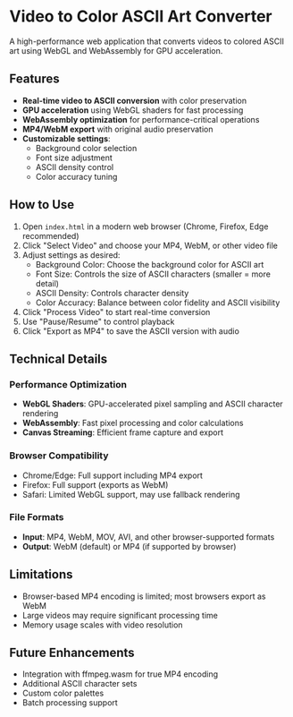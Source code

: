 # Video to Color ASCII Art Converter

A high-performance web application that converts videos to colored ASCII art using WebGL and WebAssembly for GPU acceleration.

## Features

- **Real-time video to ASCII conversion** with color preservation
- **GPU acceleration** using WebGL shaders for fast processing
- **WebAssembly optimization** for performance-critical operations
- **MP4/WebM export** with original audio preservation
- **Customizable settings**:
  - Background color selection
  - Font size adjustment
  - ASCII density control
  - Color accuracy tuning

## How to Use

1. Open `index.html` in a modern web browser (Chrome, Firefox, Edge recommended)
2. Click "Select Video" and choose your MP4, WebM, or other video file
3. Adjust settings as desired:
   - Background Color: Choose the background color for ASCII art
   - Font Size: Controls the size of ASCII characters (smaller = more detail)
   - ASCII Density: Controls character density
   - Color Accuracy: Balance between color fidelity and ASCII visibility
4. Click "Process Video" to start real-time conversion
5. Use "Pause/Resume" to control playback
6. Click "Export as MP4" to save the ASCII version with audio

## Technical Details

### Performance Optimization

- **WebGL Shaders**: GPU-accelerated pixel sampling and ASCII character rendering
- **WebAssembly**: Fast pixel processing and color calculations
- **Canvas Streaming**: Efficient frame capture and export

### Browser Compatibility

- Chrome/Edge: Full support including MP4 export
- Firefox: Full support (exports as WebM)
- Safari: Limited WebGL support, may use fallback rendering

### File Formats

- **Input**: MP4, WebM, MOV, AVI, and other browser-supported formats
- **Output**: WebM (default) or MP4 (if supported by browser)

## Limitations

- Browser-based MP4 encoding is limited; most browsers export as WebM
- Large videos may require significant processing time
- Memory usage scales with video resolution

## Future Enhancements

- Integration with ffmpeg.wasm for true MP4 encoding
- Additional ASCII character sets
- Custom color palettes
- Batch processing support
